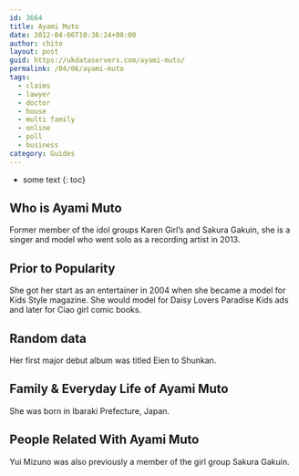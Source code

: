 ```yaml
---
id: 3664
title: Ayami Muto
date: 2012-04-06T10:36:24+00:00
author: chito
layout: post
guid: https://ukdataservers.com/ayami-muto/
permalink: /04/06/ayami-muto
tags:
  - claims
  - lawyer
  - doctor
  - house
  - multi family
  - online
  - poll
  - business
category: Guides
---
```


* some text
{: toc}


## Who is  Ayami Muto
                  
                  
                  
Former member of the idol groups Karen Girl&#8217;s and Sakura Gakuin, she is a singer and model who went solo as a recording artist in 2013.
                  
                
                
                
## Prior to Popularity 
                  
                  
                  
She got her start as an entertainer in 2004 when she became a model for Kids Style magazine. She would model for Daisy Lovers Paradise Kids ads and later for Ciao girl comic books.
                  
                
                
                
## Random data 
                  
                  
                  
Her first major debut album was titled Eien to Shunkan.
                  
                
                
                
## Family & Everyday Life of Ayami Muto
                  
                  
                  
She was born in Ibaraki Prefecture, Japan.
                  
                
                
                
## People Related With  Ayami Muto
                  
                  
                  
Yui Mizuno was also previously a member of the girl group Sakura Gakuin.
                  
                
              
            
          
          
          
    
    
  
